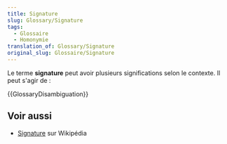 ```yaml
---
title: Signature
slug: Glossary/Signature
tags:
  - Glossaire
  - Homonymie
translation_of: Glossary/Signature
original_slug: Glossaire/Signature
---
```


Le terme **signature** peut avoir plusieurs significations selon le contexte. Il peut s'agir de :

{{GlossaryDisambiguation}}

## Voir aussi

- [Signature](https://fr.wikipedia.org/wiki/Signature_(homonymie)) sur Wikipédia
